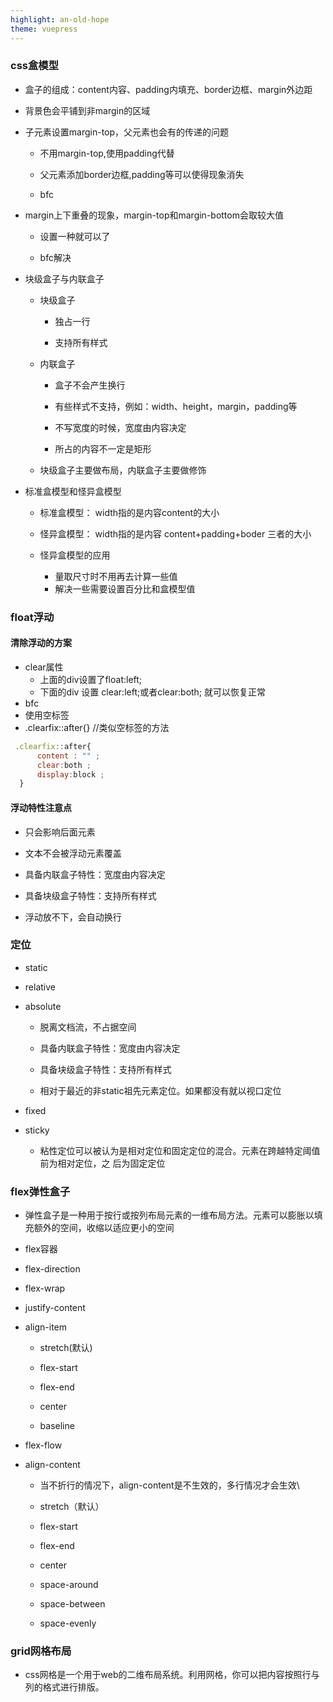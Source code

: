 ```yaml
---
highlight: an-old-hope
theme: vuepress
---
```

### css盒模型

-   盒子的组成：content内容、padding内填充、border边框、margin外边距
-   背景色会平铺到非margin的区域

-   子元素设置margin-top，父元素也会有的传递的问题
    -   不用margin-top,使用padding代替

    -   父元素添加border边框,padding等可以使得现象消失

    -   bfc

-  margin上下重叠的现象，margin-top和margin-bottom会取较大值
    -   设置一种就可以了

    -   bfc解决

- 块级盒子与内联盒子
    -  块级盒子
        -   独占一行

        -   支持所有样式
     - 内联盒子
         -   盒子不会产生换行

         -   有些样式不支持，例如：width、height，margin，padding等

         -  不写宽度的时候，宽度由内容决定

         -   所占的内容不一定是矩形
     - 块级盒子主要做布局，内联盒子主要做修饰

- 标准盒模型和怪异盒模型
    -  标准盒模型： width指的是内容content的大小
    -  怪异盒模型： width指的是内容 content+padding+boder 三者的大小

    -   怪异盒模型的应用
        - 量取尺寸时不用再去计算一些值
        - 解决一些需要设置百分比和盒模型值
### float浮动
#### 清除浮动的方案
- clear属性
    - 上面的div设置了float:left;
    - 下面的div 设置 clear:left;或者clear:both; 就可以恢复正常
- bfc
- 使用空标签
- .clearfix::after{}    //类似空标签的方法

```js
 .clearfix::after{
      content : "" ;
      clear:both ;
      display:block ;
  }
```
#### 浮动特性注意点
-   只会影响后面元素

-   文本不会被浮动元素覆盖

-   具备内联盒子特性：宽度由内容决定

-   具备块级盒子特性：支持所有样式

-   浮动放不下，会自动换行
### 定位

-   static

-   relative

-   absolute

    -   脱离文档流，不占据空间


    -   具备内联盒子特性：宽度由内容决定


    -   具备块级盒子特性：支持所有样式


    -   相对于最近的非static祖先元素定位。如果都没有就以视口定位
    
-   fixed


-   sticky


    -   粘性定位可以被认为是相对定位和固定定位的混合。元素在跨越特定阈值前为相对定位，之 后为固定定位


### flex弹性盒子
- 弹性盒子是一种用于按行或按列布局元素的一维布局方法。元素可以膨胀以填充额外的空间，收缩以适应更小的空间
- flex容器
-   flex-direction


-   flex-wrap


-   justify-content


-   align-item


    -   stretch(默认)


    -   flex-start


    -   flex-end


    -   center


    -   baseline


-   flex-flow


-   align-content


    -   当不折行的情况下，align-content是不生效的，多行情况才会生效\


    -   stretch（默认）


    -   flex-start


    -   flex-end


    -   center


    -   space-around


    -   space-between


    -   space-evenly

### grid网格布局


 -   css网格是一个用于web的二维布局系统。利用网格，你可以把内容按照行与列的格式进行排版。

